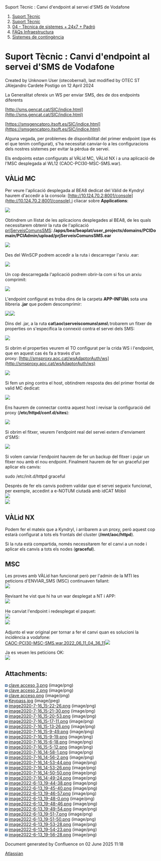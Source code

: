 Suport Tècnic : Canvi d'endpoint al servei d'SMS de Vodafone  

1.  [Suport Tècnic](index.html)
2.  [Suport Tècnic](13893782.html)
3.  [04 - Tècnica de sistemes + 24x7 + Padró](26313202.html)
4.  [FAQs Infraestructura](FAQs-Infraestructura_26313593.html)
5.  [Sistemes de contingència](41518098.html)

Suport Tècnic : Canvi d'endpoint al servei d'SMS de Vodafone
============================================================

Created by Unknown User (otecobernal), last modified by OTEC ST JAlejandro Cardete Postigo on 12 April 2024

La Generalitat ofereix un WS per enviar SMS, des de dos endpoints diferents

[http://sms.gencat.cat/SIC/indice.html](http://sms.gencat.cat/SIC/indice.html)

[https://smsgencatpro.itsoft.es/SIC/indice.html](https://smsgencatpro.itsoft.es/SIC/indice.html)

  

Alguna vegada, per problemes de disponibilitat del primer endpoint (que és el que tenim configurat), s'ha necessitat canviar-lo a les configuracions dels nostres sistemes per evitar la pèrdua de servei.

Els endpoints estan configurats al VÀLid MC, VÀLid NX i a una aplicació de l'MSC desplegada al WL12 (CAOC-PCI30-MSC-SMS.war).

  

VÀLid MC
--------

Per veure l'aplicació desplegada al BEA8 dedicat del Vàlid de Kyndryl haurem d'accedir a la consola: [http://10.124.70.2:8001/console](http://10.124.70.2:8001/console) i cliacar sobre **Applications**:

![](attachments/64981745/64981780.png)

Obtindrem un llistat de les aplicacions desplegades al BEA8, de les quals necessitarem obtenir la ruta de l'aplicació [prjServeisComunsSMS](http://10.124.70.2:8001/console/actions/mbean/EditMBeanAction?reloadNav=false&MBean=PCIDomain%3AName%3DprjServeisComunsSMS%2CType%3DApplication): **/apps/bea/beaplat/user\_projects/domains/PCIDomain/PCIAdmin/upload/prjServeisComunsSMS.ear**

![](attachments/64981745/64981781.png)

Des del WinSCP podrem accedir a la ruta i descarregar l'arxiu .ear:

![](attachments/64981745/64981782.png)

Un cop descarregada l'aplicació podrem obrir-la com si fos un arxiu comprimit:

![](attachments/64981745/64981783.png)

L'endpoint configurat es troba dins de la carpeta **APP-INF\\lib\\** sota una llibreria **.jar** que podem descomprimir:

![](attachments/64981745/64981784.png)![](attachments/64981745/64981785.png)

Dins del .jar, a la ruta **cat\\aoc\\serveiscomuns\\sms\\** trobarem un fitxer de properties on s'especifica la connexió contra el servei dels SMS:

![](attachments/64981745/64981786.png)

Si obrim el properties veurem el TO configurat per la crida WS i l'endpoint, que en aquest cas és fa a través d'un proxy: [http://smsproxy.aoc.cat/wsAdaptorAuth/ws](http://smsproxy.aoc.cat/wsAdaptorAuth/ws)

![](attachments/64981745/64981787.png)

Si fem un ping contra el host, obtindrem resposta des del primer frontal de valid MC dedicat:

![](attachments/64981745/64981788.png)

Ens haurem de connectar contra aquest host i revisar la configuració del proxy (**/etc/httpd/conf.d/sites**):

![](attachments/64981745/64981789.png)

Si obrim el fitxer, veurem l'endpoint real del servei extern d'enviament d'SMS:

![](attachments/64981745/64981790.png)

Si volem canviar l'endpoint haurem de fer un backup del fitxer i pujar un fitxer nou amb el nou endpoint. Finalment haurem de fer un graceful per aplicar els canvis:

sudo /etc/init.d/httpd graceful

Després de fer els canvis podrem validar que el servei segueix funcionat, per exemple, accedint a e-NOTUM ciutadà amb idCAT Mòbil  
[![](https://contacte.aoc.cat/secure/thumbnail/80092/_thumb_80092.png)](https://contacte.aoc.cat/secure/attachment/80092/80092_screenshot-9.png "screenshot-9.png")  
[![](https://contacte.aoc.cat/secure/thumbnail/80086/_thumb_80086.png)](https://contacte.aoc.cat/secure/attachment/80086/80086_screenshot-3.png "screenshot-3.png")

VÀLid NX
--------

Podem fer el mateix que a Kyndryl, i arribarem a un proxy, però aquest cop estarà configurat a tots els frontals del cluster (**/mnt/aoc/httpd**).

Si la ruta està compartida, només necessitarem fer el canvi a un node i aplicar els canvis a tots els nodes (**graceful**).

MSC
---

Les proves amb VÀLid han funcionat però per l'admin de la MTI les peticions d'ENVIAR\_SMS (MSC) continuaven fallant:  
[![](https://contacte.aoc.cat/secure/thumbnail/80094/_thumb_80094.png)](https://contacte.aoc.cat/secure/attachment/80094/80094_screenshot-11.png "screenshot-11.png")

Revisant he vist que hi ha un war desplegat a NT i APP:  
[![](https://contacte.aoc.cat/secure/thumbnail/80095/_thumb_80095.png)](https://contacte.aoc.cat/secure/attachment/80095/80095_screenshot-12.png "screenshot-12.png")

He canviat l'endpoint i redesplegat el paquet:  
[![](https://contacte.aoc.cat/secure/thumbnail/80096/_thumb_80096.png)](https://contacte.aoc.cat/secure/attachment/80096/80096_screenshot-13.png "screenshot-13.png")  
[![](https://contacte.aoc.cat/secure/thumbnail/80097/_thumb_80097.png)](https://contacte.aoc.cat/secure/attachment/80097/80097_screenshot-14.png "screenshot-14.png")

Adjunto el war original per tornar a fer el canvi quan es solucioni la incidència a vodafone:  
[CAOC-PCI30-MSC-SMS.war.2022\_06\_11\_04\_36\_11![](https://contacte.aoc.cat/images/icons/link_attachment_7.gif)](https://contacte.aoc.cat/secure/attachment/80098/80098_CAOC-PCI30-MSC-SMS.war.2022_06_11_04_36_11 "CAOC-PCI30-MSC-SMS.war.2022_06_11_04_36_11 attached to ST-17023")

Ja es veuen les peticions OK:  
[![](https://contacte.aoc.cat/secure/thumbnail/80099/_thumb_80099.png)](https://contacte.aoc.cat/secure/attachment/80099/80099_screenshot-15.png "screenshot-15.png")

Attachments:
------------

![](images/icons/bullet_blue.gif) [clave acceso 3.png](attachments/64981745/64981746.png) (image/png)  
![](images/icons/bullet_blue.gif) [clave acceso 2.png](attachments/64981745/64981747.png) (image/png)  
![](images/icons/bullet_blue.gif) [clave acceso.png](attachments/64981745/64981748.png) (image/png)  
![](images/icons/bullet_blue.gif) [Keypass.jpg](attachments/64981745/64981749.jpg) (image/jpeg)  
![](images/icons/bullet_blue.gif) [image2020-7-16\_15-22-26.png](attachments/64981745/64981750.png) (image/png)  
![](images/icons/bullet_blue.gif) [image2020-7-16\_15-21-30.png](attachments/64981745/64981751.png) (image/png)  
![](images/icons/bullet_blue.gif) [image2020-7-16\_15-20-53.png](attachments/64981745/64981752.png) (image/png)  
![](images/icons/bullet_blue.gif) [image2020-7-16\_15-17-11.png](attachments/64981745/64981753.png) (image/png)  
![](images/icons/bullet_blue.gif) [image2020-7-16\_15-13-26.png](attachments/64981745/64981754.png) (image/png)  
![](images/icons/bullet_blue.gif) [image2020-7-16\_15-9-49.png](attachments/64981745/64981755.png) (image/png)  
![](images/icons/bullet_blue.gif) [image2020-7-16\_15-9-19.png](attachments/64981745/64981756.png) (image/png)  
![](images/icons/bullet_blue.gif) [image2020-7-16\_15-6-18.png](attachments/64981745/64981757.png) (image/png)  
![](images/icons/bullet_blue.gif) [image2020-7-16\_15-5-12.png](attachments/64981745/64981758.png) (image/png)  
![](images/icons/bullet_blue.gif) [image2020-7-16\_14-58-1.png](attachments/64981745/64981759.png) (image/png)  
![](images/icons/bullet_blue.gif) [image2020-7-16\_14-56-2.png](attachments/64981745/64981760.png) (image/png)  
![](images/icons/bullet_blue.gif) [image2020-7-16\_14-53-44.png](attachments/64981745/64981761.png) (image/png)  
![](images/icons/bullet_blue.gif) [image2020-7-16\_14-53-26.png](attachments/64981745/64981762.png) (image/png)  
![](images/icons/bullet_blue.gif) [image2020-7-16\_14-50-50.png](attachments/64981745/64981763.png) (image/png)  
![](images/icons/bullet_blue.gif) [image2020-7-16\_14-49-24.png](attachments/64981745/64981764.png) (image/png)  
![](images/icons/bullet_blue.gif) [image2022-6-13\_19-44-38.png](attachments/64981745/64981780.png) (image/png)  
![](images/icons/bullet_blue.gif) [image2022-6-13\_19-45-40.png](attachments/64981745/64981781.png) (image/png)  
![](images/icons/bullet_blue.gif) [image2022-6-13\_19-46-57.png](attachments/64981745/64981782.png) (image/png)  
![](images/icons/bullet_blue.gif) [image2022-6-13\_19-48-0.png](attachments/64981745/64981783.png) (image/png)  
![](images/icons/bullet_blue.gif) [image2022-6-13\_19-48-46.png](attachments/64981745/64981784.png) (image/png)  
![](images/icons/bullet_blue.gif) [image2022-6-13\_19-49-54.png](attachments/64981745/64981785.png) (image/png)  
![](images/icons/bullet_blue.gif) [image2022-6-13\_19-51-7.png](attachments/64981745/64981786.png) (image/png)  
![](images/icons/bullet_blue.gif) [image2022-6-13\_19-51-50.png](attachments/64981745/64981787.png) (image/png)  
![](images/icons/bullet_blue.gif) [image2022-6-13\_19-53-28.png](attachments/64981745/64981788.png) (image/png)  
![](images/icons/bullet_blue.gif) [image2022-6-13\_19-54-23.png](attachments/64981745/64981789.png) (image/png)  
![](images/icons/bullet_blue.gif) [image2022-6-13\_19-56-28.png](attachments/64981745/64981790.png) (image/png)  

Document generated by Confluence on 02 June 2025 11:18

[Atlassian](http://www.atlassian.com/)